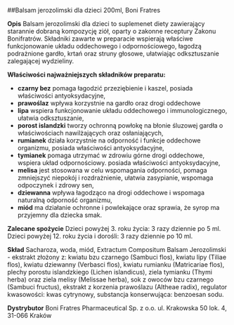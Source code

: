 ##Balsam jerozolimski dla dzieci 200ml, Boni Fratres

**Opis** Balsam jerozolimski dla dzieci to suplemenet diety zawierający starannie dobraną kompozycję ziół, oparty o zakonne receptury Zakonu Bonifratrów. Składniki zawarte w preparacie wspierają właściwe funkcjonowanie układu oddechowego i odpornościowego, łagodzą podrażnione gardło, krtań oraz struny głosowe, ułatwiając odksztuszanie zalegającej wydzieliny. 

**Właściwości najważniejszych składników preparatu:**

- **czarny bez** pomaga łagodzić przeziębienie i kaszel, posiada właściwości antyoksydacyjne,
- **prawoślaz** wpływa korzystnie na gardło oraz drogi oddechowe
- **lipa** wspiera funkcjonowanie układu oddechowego  i immunologicznego,  ułatwia odksztuszanie,
- **porost islandzki** tworzy ochronną powłokę na błonie śluzowej gardła o właściwościach nawilżających oraz osłaniających,
- **rumianek** działa korzystnie na odporność i funkcje oddechowe organizmu, posiada właściwości antyoksydacyjne, 
- **tymianek** pomaga utrzymać w zdrowiu górne drogi oddechowe, wspiera układ odpornościowy. posiada właściwości antyoksydacyjne,
- **melisa** jest stosowana w celu wspomagania odporności, pomaga zmniejszyć niepokój i rozdrażnienie, ułatwia zasypianie, wspomaga odpoczynek i zdrowy sen,
- **dziewanna** wpływa łagodząco na drogi oddechowe i wspomaga naturalną odporność organizmu,
- **miód** ma działanie ochronne i powlekające oraz sprawia, że syrop ma przyjemny dla dziecka smak.

**Zalecane spożycie** Dzieci powyżej 3. roku życia: 3 razy dziennie po 5 ml. Dzieci powyżej 12. roku życia i dorośli: 3 razy dziennie po 10 ml.

**Skład** Sacharoza, woda,  miód, Extractum Compositum Balsam Jerozolimski - ekstrakt złożony z: kwiatu bzu czarnego (Sambuci flos), kwiatu lipy (Tiliae flos), kwiatu dziewanny (Verbasci flos), kwiatu rumianku (Matricariae flos), plechy porostu islandzkiego (Lichen islandicus), ziela tymianku (Thymi herba) oraz ziela melisy (Melissae herba), sok z owoców bzu czarnego (Sambuci fructus), ekstrakt z korzenia prawoślazu (Altheae radix), regulator kwasowości: kwas cytrynowy, substancja konserwująca: benzoesan sodu.

**Dystrybutor** Boni Fratres Pharmaceutical Sp. z o.o. 
ul. Krakowska 50 lok. 4, 31-066 Kraków